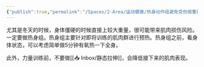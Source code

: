 ```yaml
---
{"publish":true,"permalink":"/Spaces/2-Area/运动健康/热身动作组避免受伤很重要.md","title":"热身动作组避免受伤很重要","created":"2022-12-03","modified":"2023-03-14","published":"2025-07-29T23:04:12.099+08:00","cssclasses":""}
---
```



尤其是冬天的时候，身体僵硬的时候直接上较大重量，很可能带来肌肉损伤风险。一定要做热身组。热身组主要针对即将训练的肌肉群进行预热。热身组之前，看身体状态，可以考虑简单做5分钟有氧热一下全身。

此外，力量训练前，不要做[[📥 Inbox/静态拉伸]]，会降低接下来的肌肉表现。